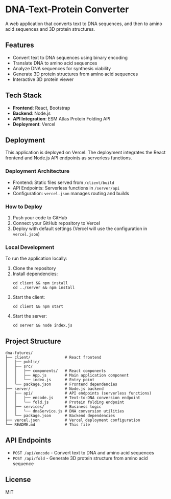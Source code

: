 # DNA-Text-Protein Converter

A web application that converts text to DNA sequences, and then to amino acid sequences and 3D protein structures.

## Features

- Convert text to DNA sequences using binary encoding
- Translate DNA to amino acid sequences
- Analyze DNA sequences for synthesis viability
- Generate 3D protein structures from amino acid sequences
- Interactive 3D protein viewer

## Tech Stack

- **Frontend**: React, Bootstrap
- **Backend**: Node.js
- **API Integration**: ESM Atlas Protein Folding API
- **Deployment**: Vercel

## Deployment

This application is deployed on Vercel. The deployment integrates the React frontend and Node.js API endpoints as serverless functions.

### Deployment Architecture

- Frontend: Static files served from `/client/build`
- API Endpoints: Serverless functions in `/server/api`
- Configuration: `vercel.json` manages routing and builds

### How to Deploy

1. Push your code to GitHub
2. Connect your GitHub repository to Vercel
3. Deploy with default settings (Vercel will use the configuration in `vercel.json`)

### Local Development

To run the application locally:

1. Clone the repository
2. Install dependencies:
   ```
   cd client && npm install
   cd ../server && npm install
   ```
3. Start the client:
   ```
   cd client && npm start
   ```
4. Start the server:
   ```
   cd server && node index.js
   ```

## Project Structure

```
dna-futures/
├── client/               # React frontend
│   ├── public/
│   ├── src/
│   │   ├── components/   # React components
│   │   ├── App.js        # Main application component
│   │   └── index.js      # Entry point
│   └── package.json      # Frontend dependencies
├── server/               # Node.js backend
│   ├── api/              # API endpoints (serverless functions)
│   │   ├── encode.js     # Text-to-DNA conversion endpoint
│   │   └── fold.js       # Protein folding endpoint
│   ├── services/         # Business logic
│   │   └── dnaService.js # DNA conversion utilities
│   └── package.json      # Backend dependencies
├── vercel.json           # Vercel deployment configuration
└── README.md             # This file
```

## API Endpoints

- `POST /api/encode` - Convert text to DNA and amino acid sequences
- `POST /api/fold` - Generate 3D protein structure from amino acid sequence

## License

MIT
